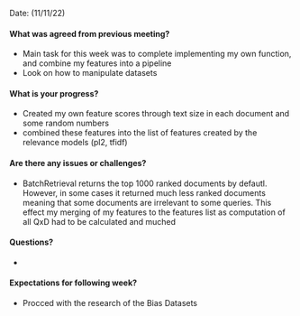 Date: (11/11/22)

#### What was agreed from previous meeting?

* Main task for this week was to complete implementing my own function, and combine my features into a pipeline
* Look on how to manipulate datasets

#### What is your progress?

* Created my own feature scores through text size in each document and some random numbers
* combined these features into the list of features created by the relevance models (pl2, tfidf)

#### Are there any issues or challenges?

* BatchRetrieval returns the top 1000 ranked documents by defautl. However, in some cases it returned much less ranked documents meaning that some documents are irrelevant to some queries. This effect my merging of my features to the features list as computation of all QxD had to be calculated and muched

#### Questions?

* 

#### Expectations for following week?

* Procced with the research of the Bias Datasets